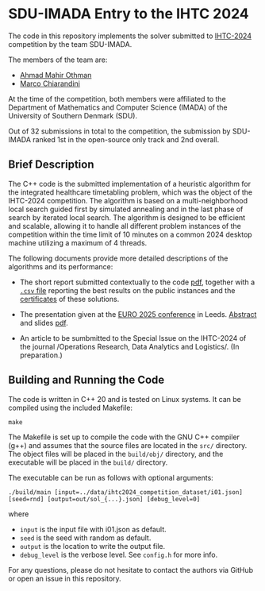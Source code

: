 
# SDU-IMADA Entry to the IHTC 2024

The code in this repository implements the solver submitted to
[IHTC-2024](https://ihtc2024.github.io/ "IHTC-2024") competition by the team
SDU-IMADA.

The members of the team are:
- [Ahmad Mahir Othman](https://github.com/Arthod "Ahmad Mahir Othman")
- [Marco Chiarandini](https://github.com/belzebuu "Marco Chiarandini")

At the time of the competition, both members were affiliated to the Department of
Mathematics and Computer Science (IMADA) of the University of Southern Denmark
(SDU).

Out of 32 submissions in total to the competition, the submission by SDU-IMADA
ranked 1st in the open-source only track and 2nd overall.

## Brief Description

The C++ code is the submitted implementation of a heuristic algorithm for the
integrated healthcare timetabling problem, which was the object of the IHTC-2024
competition. The algorithm is based on a multi-neighborhood local search guided
first by simulated annealing and in the last phase of search by iterated local
search.  The algorithm is designed to be efficient and scalable, allowing it to
handle all different problem instances of the competition within the time limit
of 10 minutes on a common 2024 desktop machine utilizing a maximum of 4 threads.

The following documents provide more detailed descriptions of the algorithms and
its performance: 

- The short report submitted contextually to the code [pdf](./doc/report.pdf
  "pdf"), together with a [`.csv` file](./solutions/score.csv) reporting the
  best results on the public instances and the [certificates](./solutions/) of
  these solutions.

- The presentation given at the [EURO 2025 conference](https://euro2025leeds.uk/
  "EURO 2025") in Leeds.
  [Abstract](https://www.euro-online.org/conf/euro34/treat_abstract?frompage=search&paperid=2774
  "EURO 2025") and slides [pdf](./doc/euro2025-slides.pdf "pdf").

- An article to be sumbmitted to the Special Issue on the
  IHTC-2024 of the journal /Operations Research, Data Analytics and Logistics/.
  (In preparation.)


## Building and Running the Code

The code is written in C++ 20 and is tested on Linux systems. It can be
compiled using the included Makefile:
```
make
```
The Makefile is set up to compile the code with the GNU C++ compiler (g++) and
assumes that the source files are located in the `src/` directory. The object
files will be placed in the `build/obj/` directory, and the executable will be placed
in the `build/` directory.

The executable can be run as follows with optional arguments:
```
./build/main [input=../data/ihtc2024_competition_dataset/i01.json] [seed=rnd] [output=out/sol_{...}.json] [debug_level=0]
```
where
- `input` is the input file with i01.json as default. 
- `seed` is the seed with random as default.
- `output` is the location to write the output file.
- `debug_level` is the verbose level. See `config.h` for more info.

For any questions, please do not hesitate to contact the authors via GitHub or
open an issue in this repository.